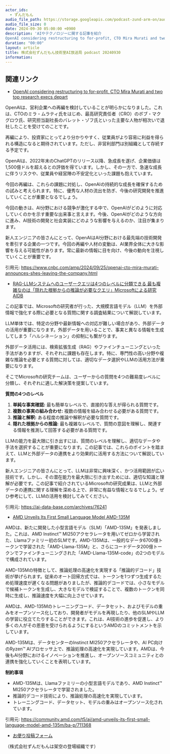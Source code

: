 ```yaml
---
actor_ids:
  - ずんだもん
audio_file_path: https://storage.googleapis.com/podcast-zund-arm-on/audio/株式会社ずんだもん技術室AI放送局_podcast_20240930.mp3
audio_file_size: 0
date: 2024-09-30 05:00:00 +0900
description: 'AIやテクノロジーに関する記事を紹介  
OpenAI considering restructuring to for-profit, CTO Mira Murati and two top research execs depart、RAG-LLMシステムへのユーザークエリは4つのレベルに分類できる 最も複雑なのは「隠れた根拠からの推論が必要なクエリ」Microsoftによる研究  AIDB、AMD Unveils Its First Small Language Model AMD-135M'
duration: "00:00"
layout: article
title: 株式会社ずんだもん技術室AI放送局 podcast 20240930
information: 
---
```


## 関連リンク


- [OpenAI considering restructuring to for-profit, CTO Mira Murati and two top research execs depart](https://www.cnbc.com/amp/2024/09/25/openai-cto-mira-murati-announces-shes-leaving-the-company.html)  


OpenAIは、営利企業への再編を検討していることが明らかになりました。これは、CTOのミラ・ムラティ氏をはじめ、最高研究責任者（CRO）のボブ・マクグロウ氏、研究担当副社長のバレット・ゾフ氏といった主要な人物が相次いで退社したことを受けてのことです。

再編により、投資家にとってより分かりやすく、従業員がより容易に利益を得られる構造になると期待されています。ただし、非営利部門は別組織として存続する予定です。

OpenAIは、2022年末のChatGPTのリリース以降、急成長を遂げ、企業価値は1,500億ドルを超えるとの評価を得ています。しかし、その一方で、急速な成長に伴うリスクや、従業員や経営陣の不安定化といった課題も抱えています。

今回の再編は、これらの課題に対処し、OpenAIの持続的な成長を確保するための試みと考えられます。特に、優秀な人材の流出を防ぎ、今後の研究開発を推進していくことが重要となるでしょう。

今回の動きは、AI分野における競争が激化する中で、OpenAIがどのように対応していくのかを示す重要な出来事と言えます。今後、OpenAIがどのような方向に進み、AI技術の開発と社会実装にどのような影響を与えるのか、注目が集まります。


新人エンジニアの皆さんにとって、OpenAIはAI分野における最先端の技術開発を牽引する企業の一つです。今回の再編や人材の変動は、AI業界全体に大きな影響を与える可能性があります。常に最新の情報に目を向け、今後の動向を注視していくことが重要です。 


引用元: https://www.cnbc.com/amp/2024/09/25/openai-cto-mira-murati-announces-shes-leaving-the-company.html


- [RAG-LLMシステムへのユーザークエリは4つのレベルに分類できる 最も複雑なのは「隠れた根拠からの推論が必要なクエリ」Microsoftによる研究  AIDB](https://ai-data-base.com/archives/76241)  



この記事では、Microsoftの研究者が行った、大規模言語モデル（LLM）を外部情報で強化する際に必要となる質問に関する調査結果について解説しています。

LLM単体では、特定の分野や最新情報への対応が難しい場合があり、外部データの活用が重要になります。外部データを用いることで、事実と異なる情報を生成してしまう「ハルシネーション」の抑制にも繋がります。

外部データ活用には、検索拡張生成（RAG）やファインチューニングといった手法がありますが、それぞれに課題も存在します。特に、専門性の高い分野や複雑な推論を必要とする質問に対しては、適切なデータ選択やLLMの活用方法が重要になります。

そこでMicrosoftの研究チームは、ユーザーからの質問を4つの難易度レベルに分類し、それぞれに適した解決策を提案しています。

**質問の4つのレベル**

1. **単純な事実確認:**  最も簡単なレベルで、直接的な答えが得られる質問です。
2. **複数の事実の組み合わせ:** 複数の情報を組み合わせる必要がある質問です。
3. **推論と解釈:** ある程度の推論や解釈が必要な質問です。
4. **隠れた根拠からの推論:**  最も複雑なレベルで、質問の意図を理解し、関連する情報を推測して回答する必要がある質問です。

LLMの能力を最大限に引き出すには、質問のレベルを理解し、適切なデータや手法を選択することが重要になります。この記事では、これらのポイントを踏まえて、LLMと外部データの連携をより効果的に活用する方法について解説しています。


新人エンジニアの皆さんにとって、LLMは非常に興味深く、かつ活用範囲が広い技術です。しかし、その潜在能力を最大限に引き出すためには、適切な知識と理解が必要です。この記事で紹介されているMicrosoftの研究成果は、LLMと外部データの連携に関する理解を深める上で、非常に有益な情報となるでしょう。ぜひ参考にして、LLMの活用を検討してみてください。 


引用元: https://ai-data-base.com/archives/76241


- [AMD Unveils Its First Small Language Model AMD-135M](https://community.amd.com/t5/ai/amd-unveils-its-first-small-language-model-amd-135m/ba-p/711368)  



AMDは、新たに開発した小型言語モデル（SLM）「AMD-135M」を発表しました。これは、AMD Instinct™ MI250アクセラレータを用いてゼロから学習された、Llamaファミリー初のSLMです。AMD-135Mは、一般的なデータ6700億トークンで学習された「AMD-Llama-135M」と、さらにコードデータ200億トークンでファインチューニングされた「AMD-Llama-135M-code」の2つのモデルで構成されています。

AMD-135Mの特徴として、推論処理の高速化を実現する「推論的デコード」技術が挙げられます。従来のオート回帰方式では、トークンを1つずつ生成するため処理速度が遅くなる問題がありましたが、推論的デコードでは、小さなモデルで候補トークンを生成し、大きなモデルで検証することで、複数のトークンを同時に生成し、推論速度を大幅に向上させています。

AMDは、AMD-135Mのトレーニングコード、データセット、およびモデルの重みをオープンソース化しており、開発者がモデルを再現したり、他のSLMやLLMの学習に役立てたりすることができます。これは、AI技術の進歩を促進し、より多くの人がその恩恵を受けられるようにするというAMDのコミットメントを示しています。

AMD-135Mは、データセンターのInstinct MI250アクセラレータや、AI PC向けのRyzen™ AIプロセッサ上で、推論処理の高速化を実現しています。AMDは、今後もAI分野におけるイノベーションを推進し、オープンソースコミュニティとの連携を強化していくことを表明しています。


**制約事項**

* AMD-135Mは、Llamaファミリーの小型言語モデルであり、AMD Instinct™ MI250アクセラレータで学習されました。
* 推論的デコード技術により、推論処理の高速化を実現しています。
* トレーニングコード、データセット、モデルの重みはオープンソース化されています。 


引用元: https://community.amd.com/t5/ai/amd-unveils-its-first-small-language-model-amd-135m/ba-p/711368



- [お便り投稿フォーム](https://forms.gle/ffg4JTfqdiqK62qf9)

（株式会社ずんだもんは架空の登場組織です）
